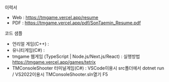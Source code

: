 이력서
- Web : https://tmgame.vercel.app/resume
- PDF : https://tmgame.vercel.app/pdf/SonTaemin_Resume.pdf

코드 샘플
- 언리얼 게임(C++) : 
- 유니티게임(C#) :
- tmgame 웹게임 (TypeScript | Node.js/Next.js/React) : 실행방법 https://tmgame.vercel.app/games/tetrix
- TMConsoleShooter 터미널게임(C#) : VSCode이용시 src폴더에서 dotnet run / VS2022이용시 TMConsoleShooter.sln열기 F5